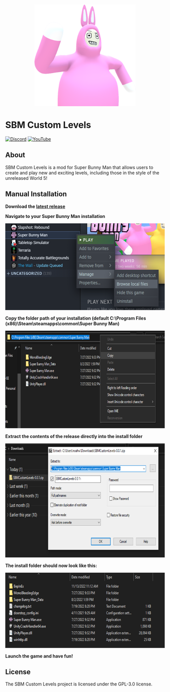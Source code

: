<p align="center">
    <img src="https://github.com/flarfo/SBM-Custom-Levels/blob/master/icon/modicon.png" height="320" width="320">
</p>

# SBM Custom Levels
[![Discord](https://img.shields.io/discord/1012553301843259402?label=Discord&logo=Discord&logoColor=%237289DA&style=plastic)](https://discord.gg/QkmyuTPhbC)
[![YouTube](https://img.shields.io/youtube/channel/subscribers/UCCdz54phrEf-6Bc0KCTmfgw?label=flarfo&logo=Youtube&style=plastic)](https://youtube.com/c/flarfo)

## About
SBM Custom Levels is a mod for Super Bunny Man that allows users to create and play new and exciting levels, including those in the style of the unreleased World 5!

## Manual Installation
**Download the [latest release](https://github.com/flarfo/SBM-Custom-Levels/releases)**

**Navigate to your Super Bunny Man installation**
<p align="left">
    <img src="https://github.com/flarfo/SBM-Custom-Levels/blob/master/icon/install-step2.png" height="273" width="576">
</p>

**Copy the folder path of your installation (default C:\Program Files (x86)\Steam\steamapps\common\Super Bunny Man)**
<p align="left">
    <img src="https://github.com/flarfo/SBM-Custom-Levels/blob/master/icon/install-step3.png" height="307" width="757">
</p>

**Extract the contents of the release directly into the install folder**
<p align="left">
    <img src="https://github.com/flarfo/SBM-Custom-Levels/blob/master/icon/install-step4.png" height="359" width="763">
</p>

**The install folder should now look like this:**
<p align="left">
    <img src="https://github.com/flarfo/SBM-Custom-Levels/blob/master/icon/install-step5.png" height="237" width="662">
</p>

**Launch the game and have fun!**

## License
The SBM Custom Levels project is licensed under the GPL-3.0 license.
